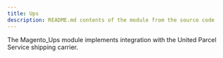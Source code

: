 ```yaml
---
title: Ups
description: README.md contents of the module from the source code
---
```


The Magento_Ups module implements integration with the United Parcel Service shipping carrier.
